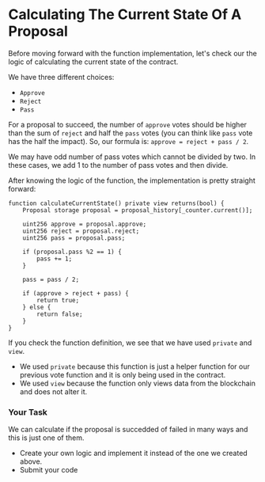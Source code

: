 # Calculating The Current State Of A Proposal

Before moving forward with the function implementation, let's check our the logic of calculating the current state of the contract.

We have three different choices:
- `Approve`
- `Reject`
- `Pass`

For a proposal to succeed, the number of `approve` votes should be higher than the sum of `reject` and half the `pass` votes (you can think like `pass` vote has the half the impact). So, our formula is:
`approve = reject + pass / 2`.

We may have odd number of pass votes which cannot be divided by two. In these cases, we add 1 to the number of pass votes and then divide.

After knowing the logic of the function, the implementation is pretty straight forward:
```solidity
function calculateCurrentState() private view returns(bool) {
    Proposal storage proposal = proposal_history[_counter.current()];

    uint256 approve = proposal.approve;
    uint256 reject = proposal.reject;
    uint256 pass = proposal.pass;
        
    if (proposal.pass %2 == 1) {
        pass += 1;
    }

    pass = pass / 2;

    if (approve > reject + pass) {
        return true;
    } else {
        return false;
    }
}
```
If you check the function definition, we see that we have used `private` and `view`.
- We used `private` because this function is just a helper function for our previous vote function and it is only being used in the contract.
- We used `view` because the function only views data from the blockchain and does not alter it.

### Your Task
We can calculate if the proposal is succedded of failed in many ways and this is just one of them. 
- Create your own logic and implement it instead of the one we created above.
- Submit your code



